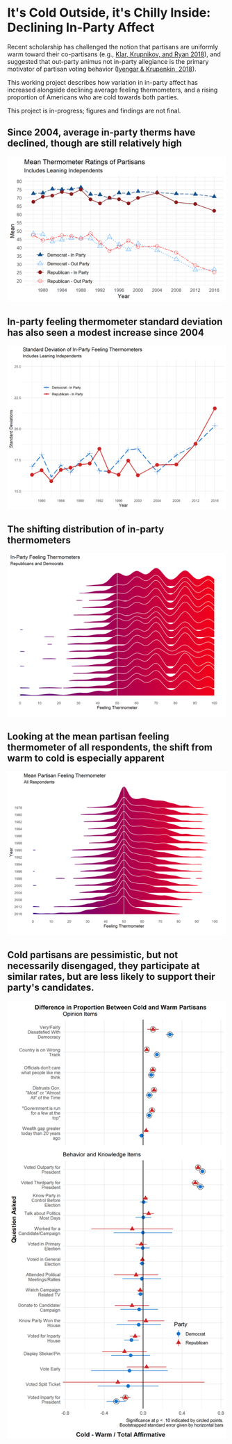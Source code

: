 # It's Cold Outside, it's Chilly Inside: Declining In-Party Affect

Recent scholarship has challenged the notion that partisans are uniformly warm toward their co-partisans (e.g.,  [Klar, Krupnikov, and Ryan 2018](https://academic.oup.com/poq/article-abstract/82/2/379/4996003)), and suggested that out-party animus not in-party allegiance is the primary motivator of partisan voting behavior ([Iyengar & Krupenkin, 2018](https://onlinelibrary.wiley.com/doi/full/10.1111/pops.12487)). 

This working project describes how variation in in-party affect has increased alongside declining average feeling thermometers, and a rising proportion of Americans who are cold towards both parties.

This project is in-progress; figures and findings are not final.


## Since 2004, average in-party therms have declined, though are still relatively high
![Particularly for Republicans, in-party therms have declined](fig/cdf-mean-ns.png)

## In-party feeling thermometer standard deviation has also seen a modest increase since 2004
![increasing in-party FT SD since 2004](fig/cdf-sd-ns.png)

## The shifting distribution of in-party thermometers
![fattening left-tails in in-party therms](fig/cdf-ridge-ns.png)

## Looking at the mean partisan feeling thermometer of all respondents, the shift from warm to cold is especially apparent
![The distribution of mean partisan feeling thermometers has shifted from right to left skew](fig/cdf-ridge-all.png)

## Cold partisans are pessimistic, but not necessarily disengaged, they participate at similar rates, but are less likely to support their party's candidates.
![Differences between cold and warm partisans attitudes and behavior.](fig/gg-pooled-combined.png)
